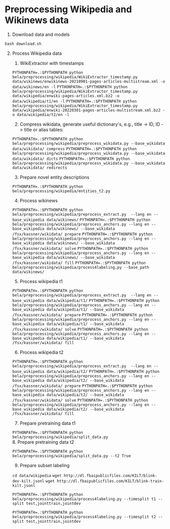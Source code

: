 # Preprocessing Wikipedia and Wikinews data

1. Download data and models

```bash download.sh```

2. Process Wikipedia data
   1. WikiExtractor with timestamps
   
   ```PYTHONPATH=.:$PYTHONPATH python bela/preprocessing/wikipedia/WikiExtractor_timestamp.py data/wikinews/enwikinews-20210901-pages-articles-multistream.xml -o data/wikinews/en -l```
   ```PYTHONPATH=.:$PYTHONPATH python bela/preprocessing/wikipedia/WikiExtractor_timestamp.py data/wikipedia/enwiki-pages-articles.xml.bz2 -o data/wikipedia/t1/en -l```
   ```PYTHONPATH=.:$PYTHONPATH python bela/preprocessing/wikipedia/WikiExtractor_timestamp.py  data/wikipedia/enwiki-20220301-pages-articles-multistream.xml.bz2 -o data/wikipedia/t2/en -l```
   
   2. Compress wikidata, generate useful dictionary's, e.g., title -> ID, ID -> title or alias tables:
   
   ```PYTHONPATH=.:$PYTHONPATH python bela/preprocessing/wikipedia/preprocess_wikidata.py --base_wikidata data/wikidata/ compress```
   ```PYTHONPATH=.:$PYTHONPATH python bela/preprocessing/wikipedia/preprocess_wikidata.py --base_wikidata data/wikidata/ dicts```
   ```PYTHONPATH=.:$PYTHONPATH python bela/preprocessing/wikipedia/preprocess_wikidata.py --base_wikidata data/wikidata/ redirects```
   
   3. Prepare novel entity descriptions
   
   ```PYTHONPATH=.:$PYTHONPATH python bela/preprocessing/wikipedia/entities_t2.py```

   4. Process wikinews

   ```PYTHONPATH=.:$PYTHONPATH python bela/preprocessing/wikipedia/preprocess_extract.py  --lang en --base_wikipedia data/wikinews/```
   ```PYTHONPATH=.:$PYTHONPATH python bela/preprocessing/wikipedia/preprocess_anchors.py --lang en --base_wikipedia data/wikinews/ --base_wikidata /fsx/kassner/wikidata/ prepare```
   ```PYTHONPATH=.:$PYTHONPATH python bela/preprocessing/wikipedia/preprocess_anchors.py --lang en --base_wikipedia data/wikinews/ --base_wikidata /fsx/kassner/wikidata/ solve```
   ```PYTHONPATH=.:$PYTHONPATH python bela/preprocessing/wikipedia/preprocess_anchors.py --lang en --base_wikipedia data/wikinews/ --base_wikidata /fsx/kassner/wikidata/ fill```
   ```PYTHONPATH=.:$PYTHONPATH python bela/preprocessing/wikipedia/process4labeling.py --base_path data/wikinews/```
   
   5. Process wikipedia t1
   
   ```PYTHONPATH=.:$PYTHONPATH python bela/preprocessing/wikipedia/preprocess_extract.py  --lang en --base_wikipedia data/wikipedia/t1/```
   ```PYTHONPATH=.:$PYTHONPATH python bela/preprocessing/wikipedia/preprocess_anchors.py --lang en --base_wikipedia data/wikipedia/t1/ --base_wikidata /fsx/kassner/wikidata/ prepare```
   ```PYTHONPATH=.:$PYTHONPATH python bela/preprocessing/wikipedia/preprocess_anchors.py --lang en --base_wikipedia data/wikipedia/t1/ --base_wikidata /fsx/kassner/wikidata/ solve```
   ```PYTHONPATH=.:$PYTHONPATH python bela/preprocessing/wikipedia/preprocess_anchors.py --lang en --base_wikipedia data/wikipedia/t1/ --base_wikidata /fsx/kassner/wikidata/ fill```
   
   6. Process wikipedia t2
   
   ```PYTHONPATH=.:$PYTHONPATH python bela/preprocessing/wikipedia/preprocess_extract.py  --lang en --base_wikipedia data/wikipedia/t2/```
   ```PYTHONPATH=.:$PYTHONPATH python bela/preprocessing/wikipedia/preprocess_anchors.py --lang en --base_wikipedia data/wikipedia/t2/ --base_wikidata /fsx/kassner/wikidata/ prepare```
   ```PYTHONPATH=.:$PYTHONPATH python bela/preprocessing/wikipedia/preprocess_anchors.py --lang en --base_wikipedia data/wikipedia/t2/ --base_wikidata /fsx/kassner/wikidata/ solve```
   ```PYTHONPATH=.:$PYTHONPATH python bela/preprocessing/wikipedia/preprocess_anchors.py --lang en --base_wikipedia data/wikipedia/t2/ --base_wikidata /fsx/kassner/wikidata/ fill```
   
   7. Prepare pretraining data t1
   
   ```PYTHONPATH=.:$PYTHONPATH python bela/preprocessing/wikipedia/split_data.py```   
   8. Prepare pretraining data t2
   
   ```PYTHONPATH=.:$PYTHONPATH python bela/preprocessing/wikipedia/split_data.py --t2 True```

   9. Prepare subset labeling

   ```cd data/wikipedia```
   ```wget http://dl.fbaipublicfiles.com/KILT/blink-dev-kilt.jsonl```
   ```wget http://dl.fbaipublicfiles.com/KILT/blink-train-kilt.jsonl```

   ```PYTHONPATH=.:$PYTHONPATH python bela/preprocessing/wikipedia/process4labeling.py --timesplit t1 --split test,jointtrain,jointdev```
   
   ```PYTHONPATH=.:$PYTHONPATH python bela/preprocessing/wikipedia/process4labeling.py --timesplit t2 --split test,jointtrain,jointdev```






